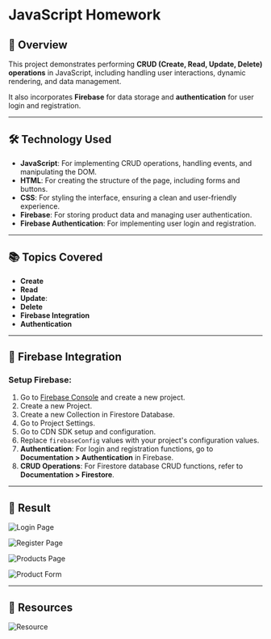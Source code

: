 # JavaScript Homework

## 📖 Overview
This project demonstrates performing **CRUD (Create, Read, Update, Delete) operations** in JavaScript, including handling user interactions, dynamic rendering, and data management.

It also incorporates **Firebase** for data storage and **authentication** for user login and registration.

---

## 🛠️ Technology Used
- **JavaScript**: For implementing CRUD operations, handling events, and manipulating the DOM.
- **HTML**: For creating the structure of the page, including forms and buttons.
- **CSS**: For styling the interface, ensuring a clean and user-friendly experience.
- **Firebase**: For storing product data and managing user authentication.
- **Firebase Authentication**: For implementing user login and registration.

---

## 📚 Topics Covered
- **Create**
- **Read**
- **Update**: 
- **Delete**
- **Firebase Integration**
- **Authentication**

---

## 🔑 Firebase Integration

### Setup Firebase:
1. Go to [Firebase Console](https://console.firebase.google.com/) and create a new project.
2. Create a new Project.
3. Create a new Collection in Firestore Database.
4. Go to Project Settings.
5. Go to CDN SDK setup and configuration.
6. Replace `firebaseConfig` values with your project's configuration values.
7. **Authentication**: For login and registration functions, go to **Documentation > Authentication** in Firebase.
8. **CRUD Operations**: For Firestore database CRUD functions, refer to **Documentation > Firestore**.

---

## 📸 Result

![Login Page](https://drive.google.com/uc?export=view&id=191DltBCzju88jmJhcYIHzBK94TwpaRIn)

![Register Page](https://drive.google.com/uc?export=view&id=1H3WwNw9N6Ct5ozh16o2GY7jEKkFKsXMb)

![Products Page](https://drive.google.com/uc?export=view&id=19jljoMKpdhI11bSWOjbHv9wJIlRZoy0Q)

![Product Form](https://drive.google.com/uc?export=view&id=1W5bMB1HzY1Y-QCRLOJw6ZOTo1Rta7fRq)

---

## 📸 Resources
![Resource](https://drive.google.com/uc?export=view&id=1ITscALRUHhtzb-NISd9s4B1wHwvh4LS0)
